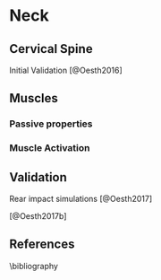 # Neck

## Cervical Spine

Initial Validation [@Oesth2016]

## Muscles

### Passive properties

### Muscle Activation

## Validation

Rear impact simulations [@Oesth2017]

[@Oesth2017b]

## References

\bibliography
